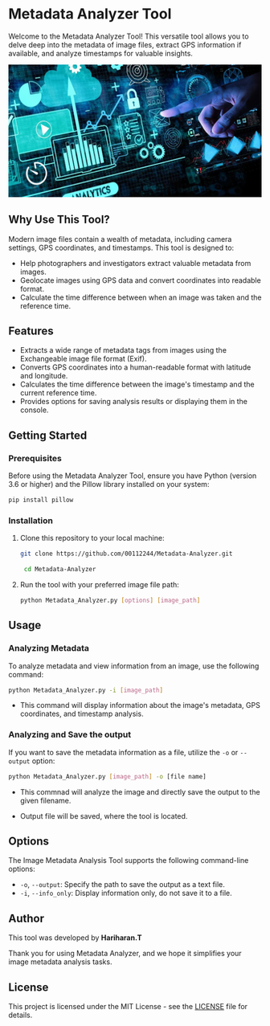 # Metadata Analyzer Tool

Welcome to the Metadata Analyzer Tool! This versatile tool allows you to delve deep into the metadata of image files, extract GPS information if available, and analyze timestamps for valuable insights.

![Metadata Analyzer Tool](gif.jpg)

## Why Use This Tool?

Modern image files contain a wealth of metadata, including camera settings, GPS coordinates, and timestamps. This tool is designed to:

- Help photographers and investigators extract valuable metadata from images.
- Geolocate images using GPS data and convert coordinates into readable format.
- Calculate the time difference between when an image was taken and the reference time.

## Features

- Extracts a wide range of metadata tags from images using the Exchangeable image file format (Exif).
- Converts GPS coordinates into a human-readable format with latitude and longitude.
- Calculates the time difference between the image's timestamp and the current reference time.
- Provides options for saving analysis results or displaying them in the console.

## Getting Started

### Prerequisites

Before using the Metadata Analyzer Tool, ensure you have Python (version 3.6 or higher) and the Pillow library installed on your system:

```bash
pip install pillow
```

### Installation

1. Clone this repository to your local machine:

   ```bash
   git clone https://github.com/00112244/Metadata-Analyzer.git
   ```
   ```bash
    cd Metadata-Analyzer
   ``` 

2. Run the tool with your preferred image file path:

   ```bash
   python Metadata_Analyzer.py [options] [image_path]
   ```

## Usage

### Analyzing Metadata

To analyze metadata and view information from an image, use the following command:

```bash
python Metadata_Analyzer.py -i [image_path]
```

- This command will display information about the image's metadata, GPS coordinates, and timestamp analysis.

### Analyzing and Save the output

If you want to save the metadata information as a file, utilize the `-o` or `--output` option:

```bash
python Metadata_Analyzer.py [image_path] -o [file name]
```
- This commnad will analyze the image and directly save the output to the given filename.

- Output file will be saved, where the tool is located.

## Options

The Image Metadata Analysis Tool supports the following command-line options:

- `-o`, `--output`: Specify the path to save the output as a text file.
- `-i`, `--info_only`: Display information only, do not save it to a file.
      
## Author

This tool was developed by **Hariharan.T**

  Thank you for using Metadata Analyzer, and we hope it simplifies your image metadata analysis tasks.

## License

This project is licensed under the MIT License - see the [LICENSE](LICENSE) file for details.


